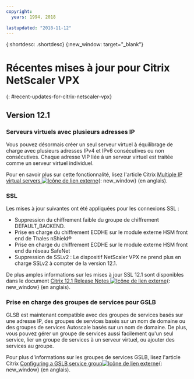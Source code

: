 ```yaml
---
copyright:
  years: 1994, 2018
  
lastupdated: "2018-11-12"
---
```


{:shortdesc: .shortdesc}
{:new_window: target="_blank"}

# Récentes mises à jour pour Citrix NetScaler VPX
{: #recent-updates-for-citrix-netscaler-vpx}

## Version 12.1

### Serveurs virtuels avec plusieurs adresses IP
Vous pouvez désormais créer un seul serveur virtuel à équilibrage de charge avec plusieurs adresses IPv4 et IPv6 consécutives ou non consécutives. Chaque adresse VIP liée à un serveur virtuel est traitée comme un serveur virtuel individuel.

Pour en savoir plus sur cette fonctionnalité, lisez l'article Citrix [Multiple IP virtual servers ![Icône de lien externe](../../icons/launch-glyph.svg "Icône de lien externe")](https://docs.citrix.com/en-us/netscaler/12-1/load-balancing/load-balancing-customizing/multi-ip-virtual-servers.html){: new_window} (en anglais).

### SSL
Les mises à jour suivantes ont été appliquées pour les connexions SSL :
 
* Suppression du chiffrement faible du groupe de chiffrement DEFAULT_BACKEND. 
* Prise en charge du chiffrement ECDHE sur le module externe HSM front end de Thales nShield®
* Prise en charge du chiffrement ECDHE sur le module externe HSM front end du réseau SafeNet
* Suppression de SSLv2 : Le dispositif NetScaler VPX ne prend plus en charge SSLv2 à compter de la version 12.1.

De plus amples informations sur les mises à jour SSL 12.1 sont disponibles dans le document [Citrix 12.1 Release Notes ![Icône de lien externe](../../icons/launch-glyph.svg "Icône de lien externe")](https://docs.citrix.com/en-us/netscaler/12-1/downloads/release-notes-12-1-48-13.html){: new_window} (en anglais).

### Prise en charge des groupes de services pour GSLB
GLSB est maintenant compatible avec des groupes de services basés sur une adresse IP, des groupes de services basés sur un nom de domaine ou des groupes de services Autoscale basés sur un nom de domaine. De plus, vous pouvez gérer un groupe de services aussi facilement qu'un seul service, lier un groupe de services à un serveur virtuel, ou ajouter des services au groupe.

Pour plus d'informations sur les groupes de services GSLB, lisez l'article Citrix [Configuring a GSLB service group![Icône de lien externe](../../icons/launch-glyph.svg "Icône de lien externe")](https://docs.citrix.com/en-us/netscaler/12/global-server-load-balancing/configure/configuring-a-gslb-service-group.html){: new_window} (en anglais).
